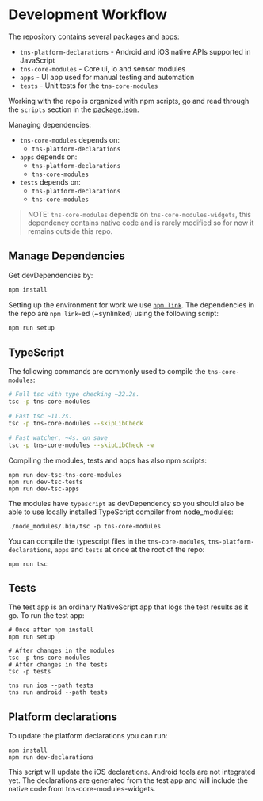 Development Workflow
====================

The repository contains several packages and apps:
 - `tns-platform-declarations` - Android and iOS native APIs supported in JavaScript
 - `tns-core-modules` - Core ui, io and sensor modules
 - `apps` - UI app used for manual testing and automation
 - `tests` - Unit tests for the `tns-core-modules`

Working with the repo is organized with npm scripts,
go and read through the `scripts` section in the [package.json](./package.json).

Managing dependencies:
 - `tns-core-modules` depends on:
    - `tns-platform-declarations`
 - `apps` depends on:
    - `tns-platform-declarations`
    - `tns-core-modules`
 - `tests` depends on:
    - `tns-platform-declarations`
    - `tns-core-modules`

> NOTE: `tns-core-modules` depends on `tns-core-modules-widgets`,
this dependency contains native code and is rarely modified so for now it remains outside this repo.

## Manage Dependencies
Get devDependencies by:
```bash
npm install
```

Setting up the environment for work we use [`npm link`](https://docs.npmjs.com/cli/link).
The dependencies in the repo are `npm link`-ed (~synlinked) using the following script:
```bash
npm run setup
```

## TypeScript
The following commands are commonly used to compile the `tns-core-modules`:
```bash
# Full tsc with type checking ~22.2s.
tsc -p tns-core-modules

# Fast tsc ~11.2s.
tsc -p tns-core-modules --skipLibCheck

# Fast watcher, ~4s. on save
tsc -p tns-core-modules --skipLibCheck -w
```

Compiling the modules, tests and apps has also npm scripts:
```
npm run dev-tsc-tns-core-modules
npm run dev-tsc-tests
npm run dev-tsc-apps
```

The modules have `typescript` as devDependency so you should also be able to use locally installed TypeScript compiler from node_modules:
```
./node_modules/.bin/tsc -p tns-core-modules
```

You can compile the typescript files in the `tns-core-modules`, `tns-platform-declarations`, `apps` and `tests` at once at the root of the repo:
```
npm run tsc
```

## Tests
The test app is an ordinary NativeScript app that logs the test results as it go.
To run the test app:
```
# Once after npm install
npm run setup

# After changes in the modules
tsc -p tns-core-modules
# After changes in the tests
tsc -p tests

tns run ios --path tests
tns run android --path tests
```

## Platform declarations
To update the platform declarations you can run:
```
npm install
npm run dev-declarations
```
This script will update the iOS declarations. Android tools are not integrated yet.
The declarations are generated from the test app and will include the native code from tns-core-modules-widgets.